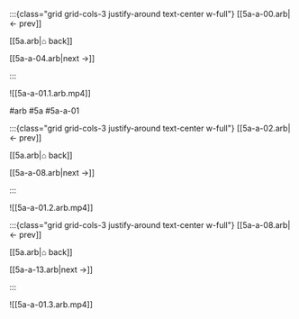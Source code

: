 :::{class="grid grid-cols-3 justify-around text-center w-full"}
[[5a-a-00.arb|← prev]]

[[5a.arb|⌂ back]]

[[5a-a-04.arb|next →]]

:::

![[5a-a-01.1.arb.mp4]]

#arb #5a #5a-a-01

:::{class="grid grid-cols-3 justify-around text-center w-full"}
[[5a-a-02.arb|← prev]]

[[5a.arb|⌂ back]]

[[5a-a-08.arb|next →]]

:::

![[5a-a-01.2.arb.mp4]]

:::{class="grid grid-cols-3 justify-around text-center w-full"}
[[5a-a-08.arb|← prev]]

[[5a.arb|⌂ back]]

[[5a-a-13.arb|next →]]

:::

![[5a-a-01.3.arb.mp4]]


